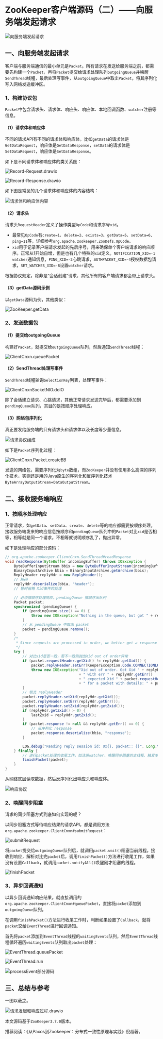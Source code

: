 # ZooKeeper客户端源码（二）——向服务端发起请求

![向服务端发起请求](https://gitee.com/stefanpy/myimg/raw/master/img/%E5%90%91%E6%9C%8D%E5%8A%A1%E7%AB%AF%E5%8F%91%E8%B5%B7%E8%AF%B7%E6%B1%82.png)

## 一、向服务端发起请求

客户端与服务端通信的最小单元是`Packet`。所有请求在发送给服务端之前，都需要先构建一个`Packet`，再将`Packet`提交给请求处理队列`outgoingQueue`并唤醒`SendThread`线程，最后处理写事件，从`outgoingQueue`中取出`Packet`，将其序列化写入网络发送缓冲区。

### 1、构建协议包

`Packet`中包含请求头、请求体、响应头、响应体、本地回调函数、`watcher`注册等信息。

#### （1）请求体和响应体

不同的请求API有不同的请求体和响应体，比如`getData`的请求体是`GetDataRequest`，响应体是`GetDataResponse`，`setData`的请求体是`SetDataRequest`，响应体是`SetDataResponse`。

如下是不同请求体和响应体的类关系图：

![Record-Request.drawio](https://gitee.com/stefanpy/myimg/raw/master/img/Record-Request.drawio.png)

![Record-Response.drawio](https://gitee.com/stefanpy/myimg/raw/master/img/Record-Response.drawio.png)

如下图是常见的几个请求体和响应体的内容结构：

![请求体和响应体内容](https://gitee.com/stefanpy/myimg/raw/master/img/%E8%AF%B7%E6%B1%82%E4%BD%93%E5%92%8C%E5%93%8D%E5%BA%94%E4%BD%93%E5%86%85%E5%AE%B9.png)

#### （2）请求头

请求头`RequestHeader`定义了操作类型`OpCode`和请求序号`xid`。

- 最常见`OpCode`有`create=1`、`delete=2`、`exists=3`、`getData=5`、`setData=6`、`ping=11`等，详细参考`org.apache.zookeeper.ZooDefs.OpCode`。
- `xid`用于记录客户端请求发起的先后序号，用来确保单个客户端请求的响应顺序。正常从1开始自增，但是也有几个特殊的`xid`定义，`NOTIFICATION_XID=-1` `watcher`通知信息，`PING_XID=-2`心跳请求，`AUTHPACKET_XID=-4`授权数据包请求，`SET_WATCHES_XID=-8`设置`watcher`请求。

根据协议规定，除非是“会话创建”请求，其他所有的客户端请求都会带上请求头。

#### （3）getData源码示例

以`getData`源码为例，其他类似：

![ZooKeeper.getData](https://gitee.com/stefanpy/myimg/raw/master/img/image-20220311221525761.png)

### 2、发送数据包

#### （1）提交给outgoingQueue

构建好`Packet`，就提交给`outgoingQueue`队列，然后通知`SendThread`线程：

![ClientCnxn.queuePacket](https://gitee.com/stefanpy/myimg/raw/master/img/image-20220311222333377.png)

#### （2）SendThread处理写事件

`SendThread`线程轮询`SelectionKey`列表，处理写事件：

![ClientCnxnSocketNIO.doIO](https://gitee.com/stefanpy/myimg/raw/master/img/image-20220311224128255.png)

除了会话建立请求、心跳请求，其他正常请求发送完毕后，都需要添加到`pendingQueue`队列，其目的是按顺序处理响应。

#### （3）网络包序列化

真正要发给服务端的只有请求头和请求体以及长度等少量信息。

![请求协议组成](https://gitee.com/stefanpy/myimg/raw/master/img/%E8%AF%B7%E6%B1%82%E5%8D%8F%E8%AE%AE%E7%BB%84%E6%88%90.png)

如下是`Packet`序列化过程：

![ClientCnxn.Packet.createBB](https://gitee.com/stefanpy/myimg/raw/master/img/image-20220311225500544.png)

发送的网络包，需要序列化为`byte`数组，而`ZooKeeper`并没有使用多么高深的序列化技术，实则还是用的Java原生的序列化和反序列化技术`ByteArrayOutputStream`+`DataOutputStream`。

## 二、接收服务端响应

### 1、按顺序处理响应

正常请求，如`getData`、`setData`、`create`、`delete`等的响应都需要按顺序处理。接收服务端发来的响应信息按顺序和`pendingQueue`队列中的`Packet`对比`xid`是否相等，相等就是同一个请求，不相等就说明顺序乱了，抛出异常。

如下是处理响应的部分源码：

```java
// org.apache.zookeeper.ClientCnxn.SendThread#readResponse
void readResponse(ByteBuffer incomingBuffer) throws IOException {
    ByteBufferInputStream bbis = new ByteBufferInputStream(incomingBuffer);
    BinaryInputArchive bbia = BinaryInputArchive.getArchive(bbis);
    ReplyHeader replyHdr = new ReplyHeader();
    // 解码
    replyHdr.deserialize(bbia, "header");
    // 暂时省略 Xid事件的处理
    
    // 必须按顺序处理响应，pendingQueue 按顺序出队列
    Packet packet;
    synchronized (pendingQueue) {
        if (pendingQueue.size() == 0) {
            throw new IOException("Nothing in the queue, but got " + replyHdr.getXid());
        }
        // 从 pendingQueue 中取出 packet
        packet = pendingQueue.remove();
    }
    /*
     * Since requests are processed in order, we better get a response to the first request!
     */
    try {
        // 对比xid是否一致，若不一致则抛出Xid out of order异常
        if (packet.requestHeader.getXid() != replyHdr.getXid()) {
            packet.replyHeader.setErr(KeeperException.Code.CONNECTIONLOSS.intValue());
            throw new IOException("Xid out of order. Got Xid " + replyHdr.getXid()
                                  + " with err " + replyHdr.getErr()
                                  + " expected Xid " + packet.requestHeader.getXid()
                                  + " for a packet with details: " + packet);
        }
        // 填充 replyHeader
        packet.replyHeader.setXid(replyHdr.getXid());
        packet.replyHeader.setErr(replyHdr.getErr());
        packet.replyHeader.setZxid(replyHdr.getZxid());
        if (replyHdr.getZxid() > 0) {
            lastZxid = replyHdr.getZxid();
        }
        if (packet.response != null && replyHdr.getErr() == 0) {
            // 反序列化 response
            packet.response.deserialize(bbia, "response");
        }

        LOG.debug("Reading reply session id: 0x{}, packet:: {}", Long.toHexString(sessionId), packet);
    } finally {
        // 进行packet处理的收尾工作，如注册watcher、唤醒同步阻塞的主线程、触发本地回调函数等
        finishPacket(packet);
    }
}
```

从网络底层读取数据，然后反序列化出响应头和响应体。

![响应协议](https://gitee.com/stefanpy/myimg/raw/master/img/%E5%93%8D%E5%BA%94%E5%8D%8F%E8%AE%AE.png)

### 2、唤醒同步阻塞

请求的同步阻塞方式到底如何实现的呢？

以同步阻塞方式等待响应结果的请求API，都是调用方法`org.apache.zookeeper.ClientCnxn#submitRequest`：

![submitRequest](https://gitee.com/stefanpy/myimg/raw/master/img/image-20220311232244168.png)

将`packet`提交给`outgoingQueue`队列后，就调用`packet.wait()`阻塞当前线程。接收到响应，解析对比完`packet`后，调用`finishPacket()`方法进行收尾工作，如果没有设置`Callback`，就调用`packet.notifyAll()`唤醒刚才阻塞的线程。

![finishPacket](https://gitee.com/stefanpy/myimg/raw/master/img/image-20220311232533509.png)

### 3、异步回调通知

以异步回调通知响应结果，就直接调用的`org.apache.zookeeper.ClientCnxn#queuePacket`，直接将`packet`添加到`outgoingQueue`队列。

在调用`finishPacket()`方法进行收尾工作时，判断如果设置了`Callback`，就将`packet`交给`EventThread`进行回调通知。

首先将`packet`添加到`EventThread`线程的`waitingEvents`队列，然后`EventThread`线程循环遍历`waitingEvents`队列取出`packet`处理：

![EventThread.queuePacket](https://gitee.com/stefanpy/myimg/raw/master/img/image-20220311233540966.png)

![EventThread.run](https://gitee.com/stefanpy/myimg/raw/master/img/image-20220311233641644.png)

![processEvent部分源码](https://gitee.com/stefanpy/myimg/raw/master/img/image-20220311233925234.png)

## 三、总结与参考

一图以蔽之。

![请求发起和响应过程.drawio](https://gitee.com/stefanpy/myimg/raw/master/img/%E8%AF%B7%E6%B1%82%E5%8F%91%E8%B5%B7%E5%92%8C%E5%93%8D%E5%BA%94%E8%BF%87%E7%A8%8B.drawio.png)

本文源码基于`ZooKeeper3.7.0`版本。

推荐阅读：《从Paxos到Zookeeper：分布式一致性原理与实践》倪超著。

